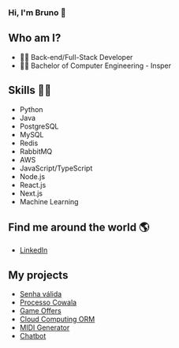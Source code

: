 ### Hi, I'm Bruno 👋

## Who am I? 

* 👩‍💻 Back-end/Full-Stack Developer
* 👩‍🎓 Bachelor of Computer Engineering - Insper

## Skills 👩‍💻

* Python
* Java
* PostgreSQL
* MySQL
* Redis
* RabbitMQ
* AWS
* JavaScript/TypeScript
* Node.js
* React.js
* Next.js
* Machine Learning

## Find me around the world :earth_americas:

* [LinkedIn](https://www.linkedin.com/in/bdomingues97/)

## **My projects**

* [Senha válida](https://github.com/BrunoSDomingues/senha-valida)
* [Processo Cowala](https://github.com/BrunoSDomingues/processo_cowala)
* [Game Offers](https://github.com/BrunoSDomingues/game-offers)
* [Cloud Computing ORM](https://github.com/BrunoSDomingues/cloud-computing-orm)
* [MIDI Generator](https://github.com/BrunoSDomingues/MIDI_Generator)
* [Chatbot](https://github.com/BrunoSDomingues/Chatbot)
